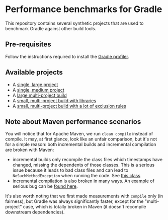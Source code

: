 # Performance benchmarks for Gradle

This repository contains several synthetic projects that are used to benchmark Gradle against other build tools.

## Pre-requisites

Follow the instructions required to install the [Gradle profiler](https://github.com/gradle/gradle-profiler).

## Available projects

- A [single, large project](single-large-project)
- A [single, medium project](single-medium-project)
- A [large multi-project build](large-multiproject)
- A [small, multi-project build with libraries](api-vs-impl-small)
- A [small, multi-project build with a lot of exclusion rules](exclude-merging)

## Note about Maven performance scenarios

You will notice that for Apache Maven, we run `clean compile` instead of compile. It may, at first glance, look like
an unfair comparison, but it's not for a simple reason: both incremental builds and incremental compilation are broken
with Maven:

- incremental builds only recompile the class files which timestamps have changed, missing the dependents of those classes.
This is a serious issue because it leads to bad class files and can lead to `NoSuchMethodException` when running the code.
See [this class](https://github.com/apache/maven-shared/blob/trunk/maven-shared-incremental/src/main/java/org/apache/maven/shared/incremental/IncrementalBuildHelper.java)
- incremental compilation is also broken in many ways. An example of serious bug can be [found here](https://issues.apache.org/jira/browse/MCOMPILER-209).

It's also worth noting that we first made measurements with `compile` only (in fairness), but Gradle was always significantly faster,
except for the "multi-project" case, which is totally broken in Maven (it doesn't recompile downstream dependencies).

